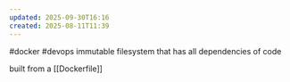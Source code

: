 ```yaml
---
updated: 2025-09-30T16:16
created: 2025-08-11T11:39
---
```

#docker #devops 
immutable filesystem that has all dependencies of code

built from a [[Dockerfile]]